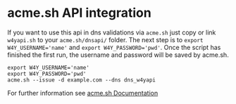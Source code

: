 
# acme.sh API integration
If you want to use this api in dns validations via ```acme.sh``` just copy or 
link ```w4yapi.sh``` to your ```acme.sh/dnsapi/``` folder.
The next step is to ```export W4Y_USERNAME='name'``` and ```export W4Y_PASSWORD='pwd'```. 
Once the script has finished the first run, the username and password will be saved by acme.sh.

```
export W4Y_USERNAME='name'
export W4Y_PASSWORD='pwd'
acme.sh --issue -d example.com --dns dns_w4yapi
```

For further information see [acme.sh Documentation](https://github.com/Neilpang/acme.sh/wiki/DNS-API-Dev-Guide)

